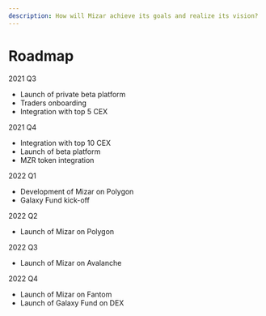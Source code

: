 ```yaml
---
description: How will Mizar achieve its goals and realize its vision?
---
```


# Roadmap

2021 Q3

* Launch of private beta platform
* Traders onboarding
* Integration with top 5 CEX

2021 Q4

* Integration with top 10 CEX
* Launch of beta platform
* MZR token integration

2022 Q1

* Development of Mizar on Polygon
* Galaxy Fund kick-off

2022 Q2

* Launch of Mizar on Polygon

2022 Q3

* Launch of Mizar on Avalanche

2022 Q4

* Launch of Mizar on Fantom
* Launch of Galaxy Fund on DEX

